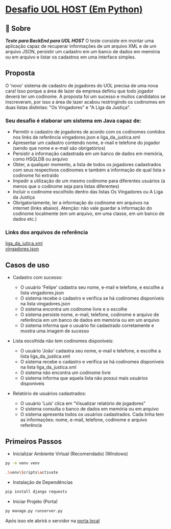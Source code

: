 # **[Desafio UOL HOST (Em Python)](https://github.com/uolhost/test-backEnd-Java/tree/master)**

## 📌 Sobre

***Teste para BackEnd para UOL HOST***
O teste consiste em montar uma aplicação capaz de recuperar informações de um arquivo XML e de um arquivo JSON, persistir um cadastro em um banco de dados em memória ou em arquivo e listar os cadastros em uma interface simples.

## Proposta
O 'novo' sistema de cadastro de jogadores do UOL precisa de uma nova cara! Isso porque a área de lazer da empresa definiu que todo jogador deverá ter um codinome. A proposta foi um sucesso e muitos candidatos se inscreveram, por isso a área de lazer acabou restringindo os codinomes em duas listas distintas: "Os Vingadores" e "A Liga da Justiça".

### Seu desafio é elaborar um sistema em Java capaz de:

- Permitir o cadastro de jogadores de acordo com os codinomes contidos nos links de referência vingadores.json e liga_da_justica.xml
- Apresentar um cadastro contendo nome, e-mail e telefone do jogador (sendo que nome e e-mail são obrigatórios)
- Persistir a informação cadastrada em um banco de dados em memória, como HSQLDB ou arquivo
- Obter, a qualquer momento, a lista de todos os jogadores cadastrados com seus respectivos codinomes e também a informação de qual lista o codinome foi extraído
- Impedir a utilização de um mesmo codinome para diferentes usuários (a menos que o codinome seja para listas diferentes)
- Incluir o codinome escolhido dentro das listas Os Vingadores ou A Liga da Justiça
- Obrigatoriamente, ler a informação do codinome em arquivos na internet (links abaixo). Atenção: não vale guardar a informação do codinome localmente (em um arquivo, em uma classe, em um banco de dados etc.)

### Links dos arquivos de referência

[liga_da_jutiça.xml](https://raw.githubusercontent.com/uolhost/test-backEnd-Java/master/referencias/liga_da_justica.xml)\
[vingadores.json](https://raw.githubusercontent.com/uolhost/test-backEnd-Java/master/referencias/vingadores.json)

## Casos de uso

- Cadastro com sucesso:
  - O usuário 'Felipe' cadastra seu nome, e-mail e telefone, e escolhe a lista vingadores.json
  - O sistema recebe o cadastro e verifica se há codinomes disponíveis na lista vingadores.json
  - O sistema encontra um codinome livre e o escolhe
  - O sistema persiste nome, e-mail, telefone, codinome e arquivo de referência em um banco de dados em memória ou em um arquivo
  - O sistema informa que o usuário foi cadastrado corretamente e mostra uma imagem de sucesso

- Lista escolhida não tem codinomes disponíveis:
  - O usuário 'João' cadastra seu nome, e-mail e telefone, e escolhe a lista liga_da_justica.xml
  - O sistema recebe o cadastro e verifica se há codinomes disponíveis na lista liga_da_justica.xml
  - O sistema não encontra um codinome livre
  - O sistema informa que aquela lista não possui mais usuários disponíveis

- Relatório de usuários cadastrados:
  - O usuário 'Luís' clica em “Visualizar relatório de jogadores”
  - O sistema consulta o banco de dados em memória ou em arquivo
  - O sistema apresenta todos os usuários cadastrados. Cada linha tem as informações: nome, e-mail, telefone, codinome e arquivo referência
  
## Primeiros Passos

- Inicializar Ambiente Virtual (Recomendado) (Windows)
```bash
py -m venv venv  

.\venv\Scripts\activate
```

- Instalação de Dependências
```bash
pip install django requests
```

- Iniciar Projeto (Porta)
```bash
py manage.py runserver.py
```
Após isso ele abrirá o servidor na [porta local](http://127.0.0.1:8000)
